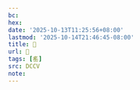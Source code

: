 ```yaml
---
bc:
hex:
date: '2025-10-13T11:25:56+08:00'
lastmod: '2025-10-14T21:46:45-08:00'
title: 󰋝
url: 󰋝
tags: [䍃]
src: DCCV
note:
---
```

